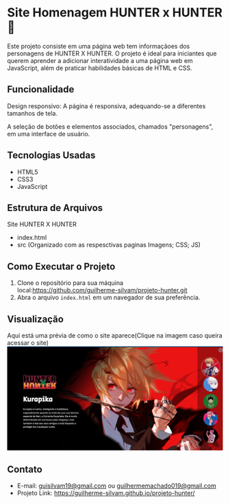 # Site Homenagem HUNTER x HUNTER  🎣
Este projeto consiste em uma página web tem informaçãoes dos personagens de HUNTER X HUNTER. O projeto é ideal para iniciantes que querem aprender a  adicionar interatividade a uma página web em JavaScript, além de praticar habilidades básicas de HTML e CSS.

## Funcionalidade
Design responsivo: A página é responsiva, adequando-se a diferentes tamanhos de tela.

A seleção de botões e elementos associados, chamados "personagens", em uma interface de usuário. 

## Tecnologias Usadas

- HTML5
- CSS3
- JavaScript

## Estrutura de Arquivos

Site HUNTER X HUNTER
- index.html
- src (Organizado com as respesctivas paginas Imagens; CSS; JS)

## Como Executar o Projeto

1. Clone o repositório para sua máquina local:https://github.com/guilherme-silvam/projeto-hunter.git
2. Abra o arquivo `index.html` em um navegador de sua preferência.

## Visualização

Aqui está uma prévia de como o site aparece(Clique na imagem caso queira acessar o site)
[<img src="../imagens/print.png">](https://guilherme-silvam.github.io/projeto-hunter/)

## Contato

- E-mail: guisilvam19@gmail.com ou  guilhermemachado019@gmail.com
- Projeto Link: https://guilherme-silvam.github.io/projeto-hunter/
